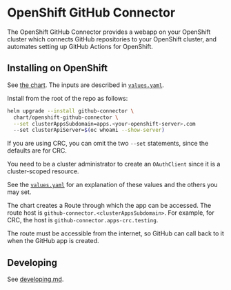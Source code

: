 # OpenShift GitHub Connector

The OpenShift GitHub Connector provides a webapp on your OpenShift cluster which connects GitHub repositories to your OpenShift cluster, and automates setting up GitHub Actions for OpenShift.

## Installing on OpenShift
See [the chart](./chart/openshift-github-connector).
The inputs are described in [`values.yaml`](./chart/openshift-github-connector/values.yaml).

Install from the root of the repo as follows:
```sh
helm upgrade --install github-connector \
  chart/openshift-github-connector \
  --set clusterAppsSubdomain=apps.<your-openshift-server>.com
  --set clusterApiServer=$(oc whoami --show-server)
```

If you are using CRC, you can omit the two `--set` statements, since the defaults are for CRC.

You need to be a cluster administrator to create an `OAuthClient` since it is a cluster-scoped resource.

See the [`values.yaml`](./chart/openshift-github-connector/values.yaml) for an explanation of these values and the others you may set.

The chart creates a Route through which the app can be accessed. The route host is `github-connector.<clusterAppsSubdomain>`. For example, for CRC, the host is `github-connector.apps-crc.testing`.

The route must be accessible from the internet, so GitHub can call back to it when the GitHub app is created.

## Developing
See [developing.md](./docs/developing.md).
